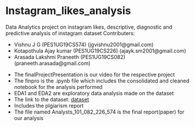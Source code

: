 # Instagram_likes_analysis
Data Analytics project on instagram likes, descriptive, diagnostic and predictive analysis of instagram dataset
Contributers: 
<ul>
  <li>Vishnu J G (PES1UG19CS574) (jgvishnu2001@gmail.com)</li>
  <li>Kotapothula Ajay kumar (PES1UG19CS226) (ajayk.sm2001@gmail.com)</li>
  <li>Arasada Lakshmi Praneeth (PES1UG19CS082) (praneeth.arasada@gmail.com)</li>
</ul>
  
<ul>
  <li>The finalProjectPresentation is our video for the respective project</li>
  <li>The finpro is the .ipynb file which includes the consolidated and cleaned notebook for the analysis performed</li>
  <li>EDA1 and EDA2 are exploratory data analysis made on the dataset</li>
  <li>The link to the dataset: <a href="https://www.kaggle.com/vasileiosmpletsos/1100-instagram-users-datetime-posts-data">dataset</a></li>
  <li>Includes the plgiarism report</li>
  <li>The file named Analysts_101_082_226_574 is the final report(paper) for our analysis</li>
</ul>
  
